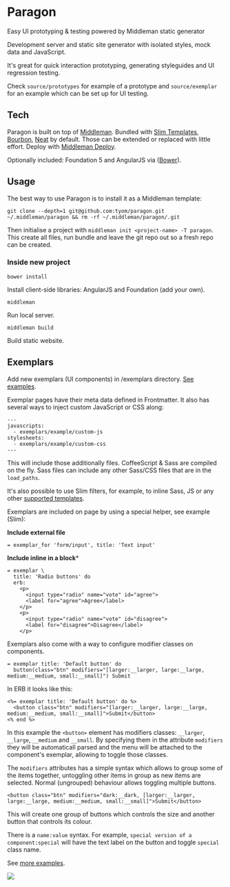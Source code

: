Paragon
=======

Easy UI prototyping &amp; testing powered by Middleman static generator

Development server and static site generator with isolated styles, mock data and JavaScript.

It's great for quick interaction prototyping, generating styleguides and UI regression testing.

Check `source/prototypes` for example of a prototype and `source/exemplar` for an example which can be set up for UI testing.


Tech
----

Paragon is built on top of [Middleman](https://github.com/middleman/middleman). Bundled with [Slim Templates](https://github.com/slim-template/slim), [Bourbon](https://github.com/thoughtbot/bourbon), [Neat](https://github.com/thoughtbot/neat) by default. Those can be extended or replaced with little effort. Deploy with [Middleman Deploy](https://github.com/tvaughan/middleman-deploy).


Optionally included: Foundation 5 and AngularJS via ([Bower](https://github.com/bower/bower)).


Usage
-----

The best way to use Paragon is to install it as a Middleman template:
```
git clone --depth=1 git@github.com:tyom/paragon.git ~/.middleman/paragon && rm -rf ~/.middleman/paragon/.git
```

Then initialise a project with `middleman init <project-name> -T paragon`. This create all files, run bundle and leave the git repo out so a fresh repo can be created.

### Inside new project

```
bower install
````

Install client-side libraries: AngularJS and Foundation (add your own).

```
middleman
```

Run local server.

```
middleman build
```

Build static website.


Exemplars
---------

Add new exemplars (UI components) in /exemplars directory. [See examples](https://github.com/tyom/paragon/tree/master/source/exemplars).

Exemplar pages have their meta data defined in Frontmatter. It also has several ways to inject custom JavaScript or CSS along:

```
---
javascripts:
  - exemplars/example/custom-js
stylesheets:
  - exemplars/example/custom-css
---
```

This will include those additionally files. CoffeeScript & Sass are compiled on the fly. Sass files can include any other Sass/CSS files that are in the `load_paths`.

It's also possible to use Slim filters, for example, to inline Sass, JS or any other [supported templates](http://rdoc.info/gems/slim/file/README.md#Embedded_engines__Markdown______).

Exemplars are included on page by using a special helper, see example (Slim):

**Include external file**
```slim
= exemplar_for 'form/input', title: 'Text input'
```

**Include inline in a block***
```slim
= exemplar \
  title: 'Radio buttons' do
  erb:
    <p>
      <input type="radio" name="vote" id="agree">
      <label for="agree">Agree</label>
    </p>
    <p>
      <input type="radio" name="vote" id="disagree">
      <label for="disagree">Disagree</label>
    </p>
```

Exemplars also come with a way to configure modifier classes on components.

```slim
= exemplar title: 'Default button' do
  button(class="btn" modifiers="[larger:__larger, large:__large, medium:__medium, small:__small]") Submit
```

In ERB it looks like this:

```erb
<%= exemplar title: 'Default button' do %>
  <button class="btn" modifiers="[larger:__larger, large:__large, medium:__medium, small:__small]">Submit</button>
<% end %>
```
In this example the `<button>` element has modifiers classes: `__larger`, `__large`, `__medium` and `__small`. By specifying them in the attribute `modifiers` they will be automaticall parsed and the menu will be attached to the component's exemplar, allowing to toggle those classes.

The `modifiers` attributes has a simple syntax which allows to group some of the items together, untoggling other items in group as new items are selected. Normal (ungrouped) behaviour allows toggling multiple buttons.

```erb
<button class="btn" modifiers="dark:__dark, [larger:__larger, large:__large, medium:__medium, small:__small]">Submit</button>
```

This will create one group of buttons which controls the size and another button that controls its colour.

There is a `name:value` syntax. For example, `special version of a component:special` will have the text label on the button and toggle `special` class name.

See [more examples](http://tyom.github.io/paragon/exemplars/).

![](https://ga-beacon.appspot.com/UA-332655-4/paragon/readme?pixel)
